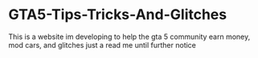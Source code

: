 # GTA5-Tips-Tricks-And-Glitches

This is a website im developing to help the gta 5 community earn money, mod cars, and glitches 
just a read me until further notice
